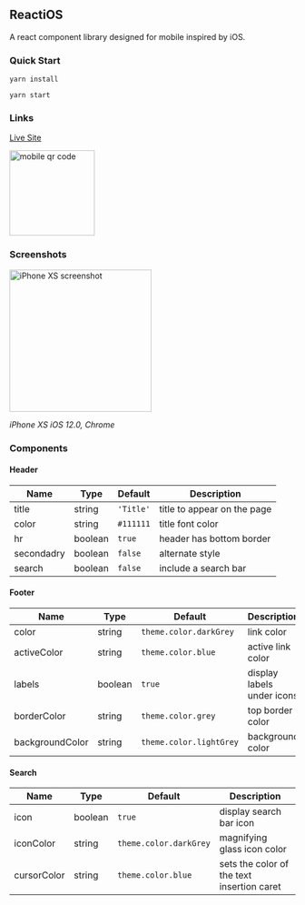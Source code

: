 ## ReactiOS

A react component library designed for mobile inspired by iOS.

### Quick Start

```yarn install```

```yarn start```

### Links

[Live Site](http://react-ios-ui-kit.herokuapp.com/)

<img alt="mobile qr code" src="README/qr.png" width="150" height="150">

### Screenshots

<img alt="iPhone XS screenshot" src="README/combined-01-72ppi.png" width="250">

*iPhone XS iOS 12.0, Chrome*

### Components

#### Header

| Name         | Type    | Default | Description |
| ------------ | ------- | ------- | ----------- |
| title | string | `'Title'` | title to appear on the page |
| color | string | `#111111` | title font color |
| hr | boolean | `true` | header has bottom border |
| secondadry | boolean | `false` | alternate style |
| search | boolean | `false` | include a search bar |

#### Footer

| Name         | Type    | Default | Description |
| ------------ | ------- | ------- | ----------- |
| color | string | `theme.color.darkGrey` | link color |
| activeColor | string | `theme.color.blue` | active link color |
| labels | boolean | `true` | display labels under icons |
| borderColor | string | `theme.color.grey` | top border color |
| backgroundColor | string | `theme.color.lightGrey` | background color |


#### Search

| Name         | Type    | Default | Description |
| ------------ | ------- | ------- | ----------- |
| icon | boolean | `true` | display search bar icon |
| iconColor | string | `theme.color.darkGrey` | magnifying glass icon color |
| cursorColor | string | `theme.color.blue` | sets the color of the text insertion caret |
